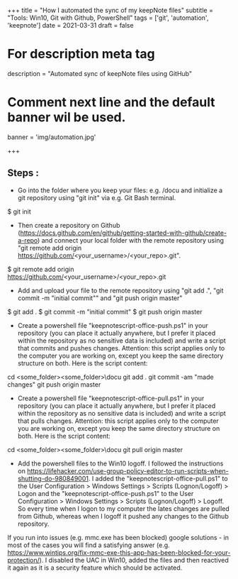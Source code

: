 +++
title = "How I automated the sync of my keepNote files"
subtitle = "Tools: Win10, Git with Github, PowerShell"
tags = ['git', 'automation', 'keepnote']
date = 2021-03-31
draft = false

# For description meta tag
description = "Automated sync of keepNote files using GitHub"

# Comment next line and the default banner wil be used.
banner = 'img/automation.jpg'

+++

## Steps :

- Go into the folder where you keep your files: e.g. /docu and initialize a git repository using "git init" via e.g. Git Bash terminal.

$ git init

- Then create a repository on Github (https://docs.github.com/en/github/getting-started-with-github/create-a-repo) and connect your local folder with the remote repository using "git remote add origin https://github.com/<your_username>/<your_repo>.git".

$ git remote add origin https://github.com/<your_username>/<your_repo>.git

- Add and upload your file to the remote repository using "git add .", "git commit -m "initial commit"" and "git push origin master"

$ git add .
$ git commit -m "initial commit"
$ git push origin master

- Create a powershell file "keepnotescript-office-push.ps1" in your repository (you can place it actually anywhere, but I prefer it placed within the repository as no sensitive data is included) and write a script that commits and pushes changes. Attention: this script applies only to the computer you are working on, except you keep the same directory structure on both. Here is the script content:

cd \<some_folder>\<some_folder>\docu 
git add .
git commit -am "made changes"
git push origin master

- Create a powershell file "keepnotescript-office-pull.ps1" in your repository (you can place it actually anywhere, but I prefer it placed within the repository as no sensitive data is included) and write a script that pulls changes. Attention: this script applies only to the computer you are working on, except you keep the same directory structure on both. Here is the script content:

cd \<some_folder>\<some_folder>\docu 
git pull origin master

- Add the powershell files to the Win10 logoff. I followed the instructions on https://lifehacker.com/use-group-policy-editor-to-run-scripts-when-shutting-do-980849001. I added the "keepnotescript-office-pull.ps1" to the User Configuration > Windows Settings > Scripts (Lognon/Logoff) > Logon and the "keepnotescript-office-push.ps1" to the User Configuration > Windows Settings > Scripts (Lognon/Logoff) > Logoff. So every time when I logon to my computer the lates changes are pulled from Github, whereas when I logoff it pushed any changes to the Github repository. 

If you run into issues (e.g. mmc.exe has been blocked) google solutions - in most of the cases you will find a satisfying answer (e.g. https://www.wintips.org/fix-mmc-exe-this-app-has-been-blocked-for-your-protection/). I disabled the UAC in Win10, added the files and then reactived it again as it is a security feature which should be activated.

